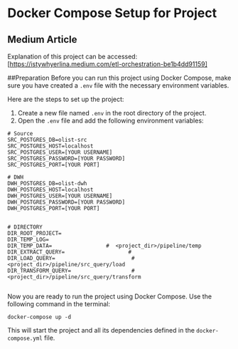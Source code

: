 # Docker Compose Setup for Project

## Medium Article
Explanation of this project can be accessed: [https://istywhyerlina.medium.com/etl-orchestration-be1b4dd91159] 

##Preparation
Before you can run this project using Docker Compose, make sure you have created a `.env` file with the necessary environment variables. 

Here are the steps to set up the project:

1. Create a new file named `.env` in the root directory of the project.
2. Open the `.env` file and add the following environment variables:

```
# Source
SRC_POSTGRES_DB=olist-src
SRC_POSTGRES_HOST=localhost
SRC_POSTGRES_USER=[YOUR USERNAME]
SRC_POSTGRES_PASSWORD=[YOUR PASSWORD]
SRC_POSTGRES_PORT=[YOUR PORT]

# DWH
DWH_POSTGRES_DB=olist-dwh
DWH_POSTGRES_HOST=localhost
DWH_POSTGRES_USER=[YOUR USERNAME]
DWH_POSTGRES_PASSWORD=[YOUR PASSWORD]
DWH_POSTGRES_PORT=[YOUR PORT]


# DIRECTORY
DIR_ROOT_PROJECT=
DIR_TEMP_LOG=
DIR_TEMP_DATA=                 #  <project_dir>/pipeline/temp
DIR_EXTRACT_QUERY=                    #  
DIR_LOAD_QUERY=                        #  <project_dir>/pipeline/src_query/load
DIR_TRANSFORM_QUERY=                   #  <project_dir>/pipeline/src_query/transform


```

Now you are ready to run the project using Docker Compose. Use the following command in the terminal:

```
docker-compose up -d
```

This will start the project and all its dependencies defined in the `docker-compose.yml` file.
